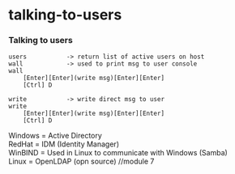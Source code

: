 # talking-to-users

### Talking to users
```
users           -> return list of active users on host
wall            -> used to print msg to user console
wall
    [Enter][Enter](write msg)[Enter][Enter] 
    [Ctrl] D

write           -> write direct msg to user
write
    [Enter][Enter](write msg)[Enter][Enter] 
    [Ctrl] D
```

Windows = Active Directory  <br>
RedHat  = IDM (Identity Manager)  <br>
WinBIND = Used in Linux to communicate with Windows (Samba)  <br>
Linux   = OpenLDAP (opn source) //module 7  <br>